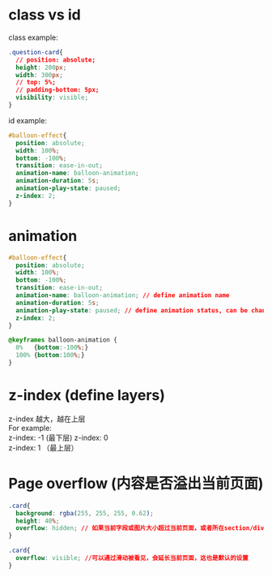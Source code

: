 # class vs id
class example:
```css
.question-card{
  // position: absolute;
  height: 200px;
  width: 300px;
  // top: 5%;
  // padding-bottom: 5px;
  visibility: visible;
}
```
id example:
```css
#balloon-effect{ 
  position: absolute;
  width: 100%;
  bottom: -100%;
  transition: ease-in-out;
  animation-name: balloon-animation;
  animation-duration: 5s;
  animation-play-state: paused;
  z-index: 2;
}
```
# animation
```css
#balloon-effect{ 
  position: absolute;
  width: 100%;
  bottom: -100%;
  transition: ease-in-out;
  animation-name: balloon-animation; // define animation name
  animation-duration: 5s;
  animation-play-state: paused; // define animation status, can be changed later in js
  z-index: 2;
}

@keyframes balloon-animation {
  0%   {bottom:-100%;}
  100% {bottom:100%;}
}
```

# z-index (define layers)
z-index 越大，越在上层  
For example:   
z-index: -1   (最下层)
z-index: 0     
z-index: 1    （最上层）


# Page overflow (内容是否溢出当前页面)
```css
.card{
  background: rgba(255, 255, 255, 0.62);
  height: 40%;
  overflow: hidden; // 如果当前字段或图片大小超过当前页面，或者所在section/division所定义的大小，则超过部分会被隐藏，不能被查看
}
```

```css
.card{
  overflow: visible; //可以通过滑动被看见，会延长当前页面，这也是默认的设置
}
```
